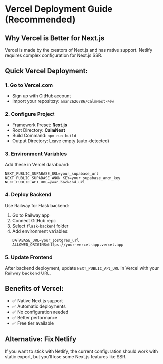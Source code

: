 # Vercel Deployment Guide (Recommended)

## Why Vercel is Better for Next.js

Vercel is made by the creators of Next.js and has native support. Netlify requires complex configuration for Next.js SSR.

## Quick Vercel Deployment:

### 1. Go to Vercel.com
- Sign up with GitHub account
- Import your repository: `aman2626786/CalmNest-New`

### 2. Configure Project
- Framework Preset: **Next.js**
- Root Directory: **CalmNest**
- Build Command: `npm run build`
- Output Directory: Leave empty (auto-detected)

### 3. Environment Variables
Add these in Vercel dashboard:
```
NEXT_PUBLIC_SUPABASE_URL=your_supabase_url
NEXT_PUBLIC_SUPABASE_ANON_KEY=your_supabase_anon_key
NEXT_PUBLIC_API_URL=your_backend_url
```

### 4. Deploy Backend
Use Railway for Flask backend:
1. Go to Railway.app
2. Connect GitHub repo
3. Select `flask-backend` folder
4. Add environment variables:
   ```
   DATABASE_URL=your_postgres_url
   ALLOWED_ORIGINS=https://your-vercel-app.vercel.app
   ```

### 5. Update Frontend
After backend deployment, update `NEXT_PUBLIC_API_URL` in Vercel with your Railway backend URL.

## Benefits of Vercel:
- ✅ Native Next.js support
- ✅ Automatic deployments
- ✅ No configuration needed
- ✅ Better performance
- ✅ Free tier available

## Alternative: Fix Netlify
If you want to stick with Netlify, the current configuration should work with static export, but you'll lose some Next.js features like SSR.